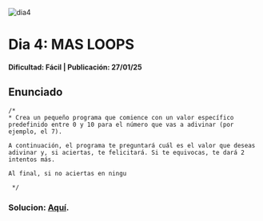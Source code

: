 ![dia4](https://github.com/user-attachments/assets/571893ca-bf75-42f6-abeb-dacec12edcb7)

# Dia 4: MAS LOOPS 
#### Dificultad: Fácil | Publicación: 27/01/25 

## Enunciado

```
/*
* Crea un pequeño programa que comience con un valor específico predefinido entre 0 y 10 para el número que vas a adivinar (por ejemplo, el 7).

A continuación, el programa te preguntará cuál es el valor que deseas adivinar y, si aciertas, te felicitará. Si te equivocas, te dará 2 intentos más.

Al final, si no aciertas en ningu

 */
```
### Solucion:  **[Aquí](solucion4.md)**.
